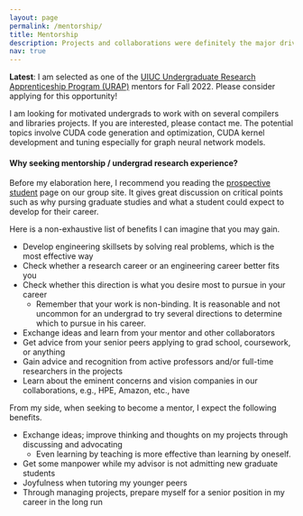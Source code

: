 ```yaml
---
layout: page
permalink: /mentorship/
title: Mentorship
description: Projects and collaborations were definitely the major drive for excellence during my undergrad.
nav: true
---
```


**Latest**: I am selected as one of the [UIUC Undergraduate Research Apprenticeship Program (URAP)](https://grad.illinois.edu/urap) mentors for Fall 2022. Please consider applying for this opportunity!

I am looking for motivated undergrads to work with on several compilers and libraries projects. If you are interested, please contact me. The potential topics involve CUDA code generation and optimization, CUDA kernel development and tuning especially for graph neural network models.

#### Why seeking mentorship / undergrad research experience?
 
Before my elaboration here, I recommend you reading the  [prospective student](http://impact.crhc.illinois.edu/prospective%20student.aspx) page on our group site. It gives great discussion on critical points such as why pursing graduate studies and what a student could expect to develop for their career.

Here is a non-exhaustive list of benefits I can imagine that you may gain.

- Develop engineering skillsets by solving real problems, which is the most effective way
- Check whether a research career or an engineering career better fits you
- Check whether this direction is what you desire most to pursue in your career
    - Remember that your work is non-binding. It is reasonable and not uncommon for an undergrad to try several directions to determine which to pursue in his career. 
- Exchange ideas and learn from your mentor and other collaborators
- Get advice from your senior peers applying to grad school, coursework, or anything
- Gain advice and recognition from active professors and/or full-time researchers in the projects
- Learn about the eminent concerns and vision companies in our collaborations, e.g., HPE, Amazon, etc., have

From my side, when seeking to become a mentor, I expect the following benefits.

- Exchange ideas; improve thinking and thoughts on my projects through discussing and advocating
    - Even learning by teaching is more effective than learning by oneself.
- Get some manpower while my advisor is not admitting new graduate students
- Joyfulness when tutoring my younger peers
- Through managing projects, prepare myself for a senior position in my career in the long run

<!--For now, this page is assumed to be a static description of your courses. You can convert it to a collection similar to `_projects/` so that you can have a dedicated page for each course.

Organize your courses by years, topics, or universities, however you like! -->

